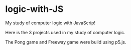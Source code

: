 # logic-with-JS
My study of computer logic with JavaScrip!

Here is the 3 projects used in my study of computer logic.

The Pong game and Freeway game were build using p5.js.
